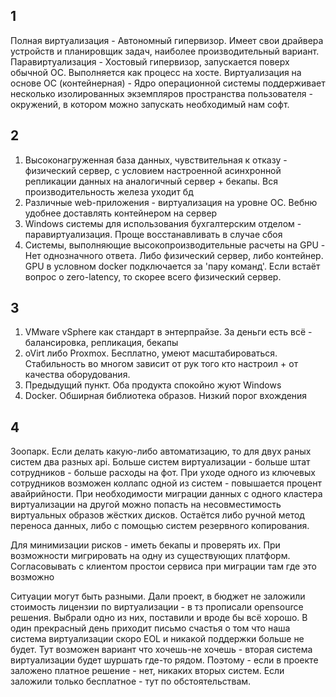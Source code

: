 ## 1

Полная виртуализация - Автономный гипервизор. Имеет свои драйвера устройств и планировщик задач, наиболее производительный вариант.
Паравиртуализация - Хостовый гипервизор, запускается поверх обычной ОС. Выполняется как процесс на хосте.
Виртуализация на основе ОС (контейнерная) - Ядро операционной системы поддерживает несколько изолированных экземпляров пространства пользователя - окружений, в котором можно запускать необходимый нам софт.

## 2

1. Высоконагруженная база данных, чувствительная к отказу - физический сервер, с условием настроенной асинхронной репликации данных на аналогичный сервер + бекапы. Вся производительность железа уходит бд
2. Различные web-приложения - виртуализация на уровне ОС. Вебню удобнее доставлять контейнером на сервер
3. Windows системы для использования бухгалтерским отделом - паравиртуализация. Проще восстанавливать в случае сбоя
4. Системы, выполняющие высокопроизводительные расчеты на GPU - Нет однозначного ответа. Либо физический сервер, либо контейнер. GPU в условном docker подключается за 'пару команд'. Если встаёт вопрос о zero-latency, то скорее всего физический сервер.

## 3

1. VMware vSphere как стандарт в энтерпрайзе. За деньги есть всё - балансировка, репликация, бекапы
2. oVirt либо Proxmox. Бесплатно, умеют масштабироваться. Стабильность во многом зависит от рук того кто настроил + от качества оборудования.
3. Предыдущий пункт. Оба продукта спокойно жуют Windows
4. Docker. Обширная библиотека образов. Низкий порог вхождения

## 4

Зоопарк. Если делать какую-либо автоматизацию, то для двух раных систем два разных api. Больше систем виртуализации - больше штат сотрудников - больше расходы на фот. При уходе одного из ключевых сотрудников возможен коллапс одной из систем - повышается процент авайрийности. 
При необходимости миграции данных с одного кластера виртуализации на другой можно попасть на несовместимость виртуальных образов жёстких дисков. Остаётся либо ручной метод переноса данных, либо с помощью систем резервного копирования.

Для минимизации рисков - иметь бекапы и проверять их. При возможности мигрировать на одну из существующих платформ. Согласовывать с клиентом простои сервиса при миграции там где это возможно 

Ситуации могут быть разными. Дали проект, в бюджет не заложили стоимость лицензии по виртуализации - в тз прописали opensource решения. Выбрали одно из них, поставили и вроде бы всё хорошо. В один прекрасный день приходит письмо счастья о том что наша система виртуализации скоро EOL и никакой поддержки больше не будет. Тут возможен вариант что хочешь-не хочешь - вторая система виртуализации будет шуршать где-то рядом. Поэтому - если в проекте заложено платное решение - нет, никаких вторых систем. Если заложили только бесплатное - тут по обстоятельствам.
